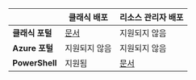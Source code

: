 | | **클래식 배포** | **리소스 관리자 배포** |
|----------------------------------------|--------------|------------------------|
| **클래식 포털** | [문서](../articles/vpn-gateway/vpn-gateway-point-to-site-create.md) | 지원되지 않음 |
| **Azure 포털** | 지원되지 않음 | 지원되지 않음 |
| **PowerShell** | 지원됨 | [문서](../articles/vpn-gateway/vpn-gateway-howto-point-to-site-rm-ps.md)|

<!---HONumber=AcomDC_0323_2016-->